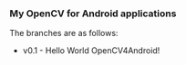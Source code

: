 
### My OpenCV for Android applications 

The branches are as follows:
* v0.1 - Hello World OpenCV4Android!
